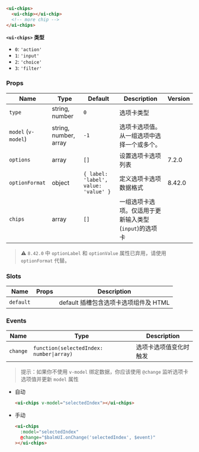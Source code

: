 ```html
<ui-chips>
  <ui-chip></ui-chip>
  <!-- more chip -->
</ui-chips>
```

**`<ui-chips>` 类型**

- `0`: `'action'`
- `1`: `'input'`
- `2`: `'choice'`
- `3`: `'filter'`

### Props

| Name                | Type                  | Default                              | Description                                           | Version |
| ------------------- | --------------------- | ------------------------------------ | ----------------------------------------------------- | ------- |
| `type`              | string, number        | `0`                                  | 选项卡类型                                            |         |
| `model` (`v-model`) | string, number, array | `-1`                                 | 选项卡选项值。从一组选项中选择一个或多个。            |         |
| `options`           | array                 | `[]`                                 | 设置选项卡选项列表                                    | 7.2.0   |
| `optionFormat`      | object                | `{ label: 'label', value: 'value' }` | 定义选项卡选项数据格式                                | 8.42.0  |
| `chips`             | array                 | `[]`                                 | 一组选项卡选项。仅适用于更新输入类型(`input`)的选项卡 |         |

> ⚠️ `8.42.0` 中 `optionLabel` 和 `optionValue` 属性已弃用，请使用 `optionFormat` 代替。

### Slots

| Name      | Props | Description                           |
| --------- | ----- | ------------------------------------- |
| `default` |       | default 插槽包含选项卡选项组件及 HTML |

### Events

| Name     | Type                                     | Description            |
| -------- | ---------------------------------------- | ---------------------- |
| `change` | `function(selectedIndex: number\|array)` | 选项卡选项值变化时触发 |

> 提示：如果你不使用 `v-model` 绑定数据，你应该使用 `@change` 监听选项卡选项值并更新 `model` 属性

- 自动

  ```html
  <ui-chips v-model="selectedIndex"></ui-chips>
  ```

- 手动

  ```html
  <ui-chips
    :model="selectedIndex"
    @change="$balmUI.onChange('selectedIndex', $event)"
  ></ui-chips>
  ```
